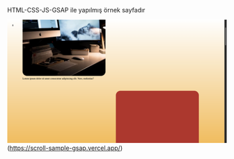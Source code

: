 HTML-CSS-JS-GSAP ile yapılmış örnek sayfadır

![Screenshot](./assets/ss1.png)(https://scroll-sample-gsap.vercel.app/)